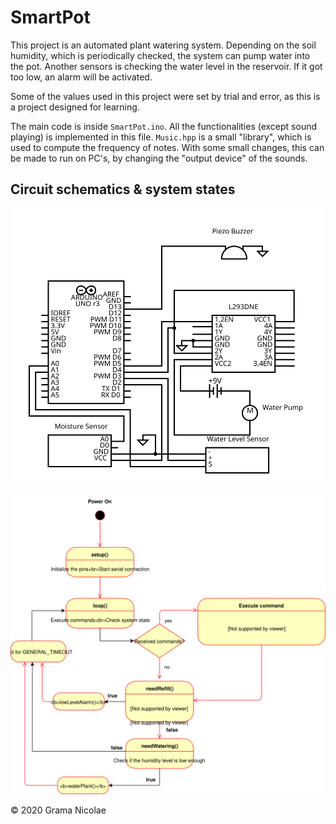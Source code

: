 # SmartPot

This project is an automated plant watering system. Depending on the soil humidity, which is periodically checked, the system can pump water into the pot. Another sensors is checking the water level in the reservoir. If it got too low, an alarm will be activated.

Some of the values used in this project were set by trial and error, as this is a project designed for learning.

The main code is inside `SmartPot.ino`. All the functionalities (except sound playing) is implemented in this file. `Music.hpp` is a small "library", which is used to compute the frequency of notes. With some small changes, this can be made to run on PC's, by changing the "output device" of the sounds.

## Circuit schematics & system states

![Circuit schematics](./docs/circuit.svg)

![System states](./docs/system_states.svg)

© 2020 Grama Nicolae
